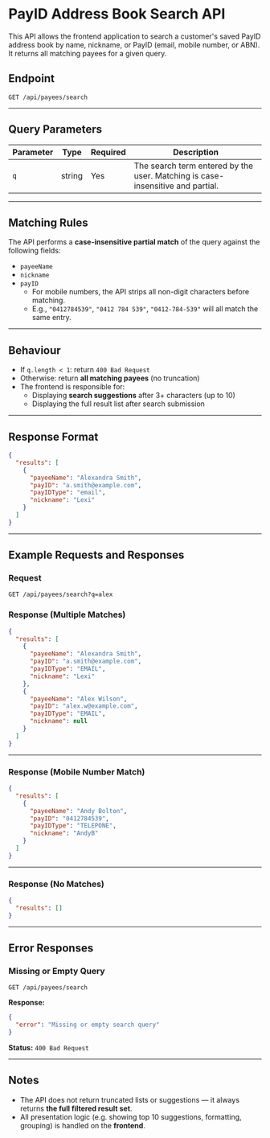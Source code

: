 # PayID Address Book Search API

This API allows the frontend application to search a customer's saved PayID address book by name, nickname, or PayID (email, mobile number, or ABN). It returns all matching payees for a given query.

## Endpoint

`GET /api/payees/search`

---

## Query Parameters

| Parameter | Type   | Required | Description                                                                    |
| --------- | ------ | -------- | ------------------------------------------------------------------------------ |
| `q`       | string | Yes      | The search term entered by the user. Matching is case-insensitive and partial. |

---

## Matching Rules

The API performs a **case-insensitive partial match** of the query against the following fields:

- `payeeName`
- `nickname`
- `payID`
  - For mobile numbers, the API strips all non-digit characters before matching.
  - E.g., `"0412784539"`, `"0412 784 539"`, `"0412-784-539"` will all match the same entry.

---

## Behaviour

- If `q.length < 1`: return `400 Bad Request`
- Otherwise: return **all matching payees** (no truncation)
- The frontend is responsible for:
  - Displaying **search suggestions** after 3+ characters (up to 10)
  - Displaying the full result list after search submission

---

## Response Format

```json
{
  "results": [
    {
      "payeeName": "Alexandra Smith",
      "payID": "a.smith@example.com",
      "payIDType": "email",
      "nickname": "Lexi"
    }
  ]
}
```

---

## Example Requests and Responses

### Request

```
GET /api/payees/search?q=alex
```

### Response (Multiple Matches)

```json
{
  "results": [
    {
      "payeeName": "Alexandra Smith",
      "payID": "a.smith@example.com",
      "payIDType": "EMAIL",
      "nickname": "Lexi"
    },
    {
      "payeeName": "Alex Wilson",
      "payID": "alex.w@example.com",
      "payIDType": "EMAIL",
      "nickname": null
    }
  ]
}
```

---

### Response (Mobile Number Match)

```json
{
  "results": [
    {
      "payeeName": "Andy Bolton",
      "payID": "0412784539",
      "payIDType": "TELEPONE",
      "nickname": "AndyB"
    }
  ]
}
```

---

### Response (No Matches)

```json
{
  "results": []
}
```

---

## Error Responses

### Missing or Empty Query

```http
GET /api/payees/search
```

**Response:**

```json
{
  "error": "Missing or empty search query"
}
```

**Status:** `400 Bad Request`

---

## Notes

- The API does not return truncated lists or suggestions — it always returns **the full filtered result set**.
- All presentation logic (e.g. showing top 10 suggestions, formatting, grouping) is handled on the **frontend**.
